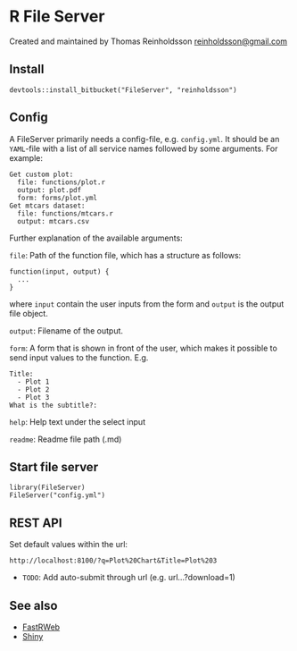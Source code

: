 # R File Server

Created and maintained by Thomas Reinholdsson <reinholdsson@gmail.com>

## Install

    devtools::install_bitbucket("FileServer", "reinholdsson")

## Config

A FileServer primarily needs a config-file, e.g. `config.yml`. It should be an `YAML`-file with a list of all service names followed by some arguments. For example:

    Get custom plot:
      file: functions/plot.r
      output: plot.pdf
      form: forms/plot.yml
    Get mtcars dataset:
      file: functions/mtcars.r
      output: mtcars.csv

Further explanation of the available arguments:

`file`: Path of the function file, which has a structure as follows:

    function(input, output) {
      ...
    }

where `input` contain the user inputs from the form and `output` is the output file object.

`output`: Filename of the output.

`form`: A form that is shown in front of the user, which makes it possible to send input values to the function. E.g.

    Title:
      - Plot 1
      - Plot 2
      - Plot 3
    What is the subtitle?:

`help`: Help text under the select input

`readme`: Readme file path (.md)

## Start file server

    library(FileServer)
    FileServer("config.yml")

##  REST API

Set default values within the url:

    http://localhost:8100/?q=Plot%20Chart&Title=Plot%203

- `TODO`: Add auto-submit through url (e.g. url...?download=1)

## See also

- [FastRWeb](http://www.rforge.net/FastRWeb/)
- [Shiny](http://www.rstudio.com/shiny/)
